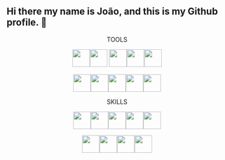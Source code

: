 ## Hi there my name is João, and this is my Github profile. 👋

<p align="center">TOOLS</p>
<p align="center">
<img loading="lazy" src="https://cdn.jsdelivr.net/gh/devicons/devicon/icons/git/git-original.svg" width="40" height="40"/><img src="https://cdn.jsdelivr.net/gh/devicons/devicon@latest/icons/angularjs/angularjs-original.svg" width="40" height="40" />
<img src="https://cdn.jsdelivr.net/gh/devicons/devicon@latest/icons/bitbucket/bitbucket-original.svg" width="40" height="40" /><img src="https://cdn.jsdelivr.net/gh/devicons/devicon@latest/icons/blender/blender-original.svg" width="40" height="40" /><img src="https://cdn.jsdelivr.net/gh/devicons/devicon@latest/icons/intellij/intellij-original.svg" width="40" height="40" />
</p>
<p align="center">
<img src="https://cdn.jsdelivr.net/gh/devicons/devicon@latest/icons/linux/linux-original.svg" width="40" height="40" /><img src="https://cdn.jsdelivr.net/gh/devicons/devicon@latest/icons/mongodb/mongodb-original.svg" width="40" height="40" /><img src="https://cdn.jsdelivr.net/gh/devicons/devicon@latest/icons/oracle/oracle-original.svg" width="40" height="40" /><img src="https://cdn.jsdelivr.net/gh/devicons/devicon@latest/icons/unity/unity-original.svg" width="40" height="40" /><img src="https://cdn.jsdelivr.net/gh/devicons/devicon@latest/icons/visualstudio/visualstudio-original.svg" width="40" height="40" />
</p>



<p align="center">SKILLS</p>

<p align="center">
<img src="https://cdn.jsdelivr.net/gh/devicons/devicon@latest/icons/c/c-original.svg" width="40" height="40" /><img src="https://cdn.jsdelivr.net/gh/devicons/devicon@latest/icons/csharp/csharp-original.svg" width="40" height="40"/><img src="https://cdn.jsdelivr.net/gh/devicons/devicon@latest/icons/cplusplus/cplusplus-original.svg" width="40" height="40"/><img src="https://cdn.jsdelivr.net/gh/devicons/devicon@latest/icons/html5/html5-original.svg" width="40" height="40" /><img src="https://cdn.jsdelivr.net/gh/devicons/devicon@latest/icons/java/java-original.svg" width="40" height="40" />
</p>
<p align="center">
<img src="https://cdn.jsdelivr.net/gh/devicons/devicon@latest/icons/javascript/javascript-original.svg" width="40" height="40" /><img src="https://cdn.jsdelivr.net/gh/devicons/devicon@latest/icons/prolog/prolog-original.svg" width="40" height="40"/><img src="https://cdn.jsdelivr.net/gh/devicons/devicon@latest/icons/python/python-original.svg" width="40" height="40"/><img src="https://cdn.jsdelivr.net/gh/devicons/devicon@latest/icons/typescript/typescript-original.svg" width="40" height="40"/>
</p>       
          
          
          
          
          
          
          
          
          
          
          
          
          
          
          
          
          
          
          


<!--
**joaohcpereiraa/joaohcpereiraa** is a ✨ _special_ ✨ repository because its `README.md` (this file) appears on your GitHub profile.

Here are some ideas to get you started:

- 🔭 I’m currently working on ...
- 🌱 I’m currently learning ...
- 👯 I’m looking to collaborate on ...
- 🤔 I’m looking for help with ...
- 💬 Ask me about ...
- 📫 How to reach me: ...
- 😄 Pronouns: ...
- ⚡ Fun fact: ...
-->
